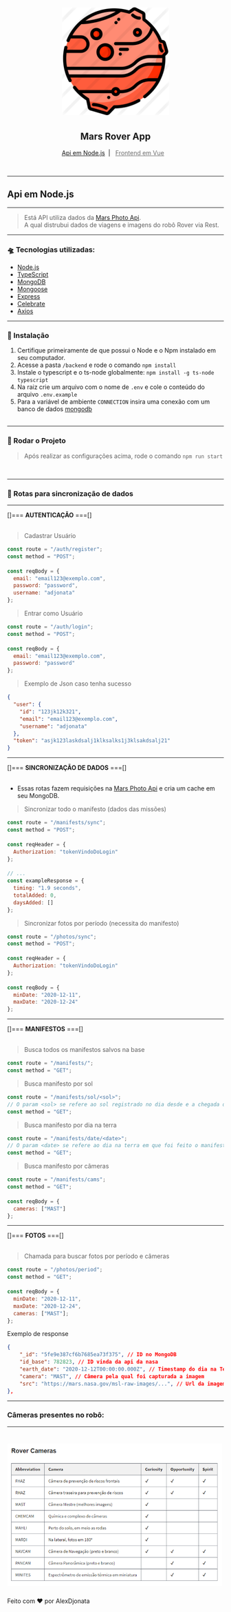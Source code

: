 <h1 align="center">
    <img alt="Anota Tudo" title="Anota Tudo!" src=".github/icon.png" width="250px" />
</h1>

<h2 align="center">
  Mars Rover App
</h2>

<p align="center">
  <a href="#api-em-node.js">Api em Node.js</a>&nbsp;&nbsp;|&nbsp;&nbsp;
  <a href="#frontend" style="color: #707070;">Frontend em Vue</a>&nbsp;&nbsp;&nbsp;
</p>

<br>

---

## Api em Node.js

---

> Está API utiliza dados da [Mars Photo Api](https://github.com/chrisccerami/mars-photo-api).<br> A qual distrubui dados de viagens e imagens do robô Rover via Rest.

---

### 🛸 Tecnologias utilizadas:

- [Node.js](https://nodejs.org/en/)
- [TypeScript](https://www.typescriptlang.org/)
- [MongoDB](https://www.mongodb.com/2)
- [Mongoose](https://mongoosejs.com/)
- [Express](https://expressjs.com/pt-br/)
- [Celebrate](https://www.npmjs.com/package/celebrate)
- [Axios](https://github.com/axios/axios)

---

### 🔧 Instalação

1. Certifique primeiramente de que possui o Node e o Npm instalado em seu computador.
2. Acesse a pasta `/backend` e rode o comando `npm install`
3. Instale o typescript e o ts-node globalmente: `npm install -g ts-node typescript`
4. Na raiz crie um arquivo com o nome de `.env` e cole o conteúdo do arquivo `.env.example`
5. Para a variável de ambiente `CONNECTION` insira uma conexão com um banco de dados [mongodb](https://www.mongodb.com/2)
   <br><br>

---

### 🔌 Rodar o Projeto

> Após realizar as configurações acima, rode o comando `npm run start`

<br>

---

### 🌌 Rotas para sincronização de dados

---

[]=== **AUTENTICAÇÃO** ===[]
<br>
<br>

> Cadastrar Usuário

```javascript
const route = "/auth/register";
const method = "POST";

const reqBody = {
  email: "email123@exemplo.com",
  password: "password",
  username: "adjonata"
};
```

> Entrar como Usuário

```javascript
const route = "/auth/login";
const method = "POST";

const reqBody = {
  email: "email123@exemplo.com",
  password: "password"
};
```

> Exemplo de Json caso tenha sucesso

```json
{
  "user": {
    "id": "123jk12k321",
    "email": "email123@exemplo.com",
    "username": "adjonata"
  },
  "token": "asjk123laskdsalj1klksalks1j3klsakdsalj21"
}
```

---

[]=== **SINCRONIZAÇÃO DE DADOS** ===[]
<br>
<br>

- Essas rotas fazem requisições na [Mars Photo Api](https://github.com/chrisccerami/mars-photo-api) e cria um cache em seu MongoDB.

> Sincronizar todo o manifesto (dados das missões)

```javascript
const route = "/manifests/sync";
const method = "POST";

const reqHeader = {
  Authorization: "tokenVindoDoLogin"
};

// ...
const exampleResponse = {
  timing: "1.9 seconds",
  totalAdded: 0,
  daysAdded: []
};
```

> Sincronizar fotos por período (necessita do manifesto)

```javascript
const route = "/photos/sync";
const method = "POST";

const reqHeader = {
  Authorization: "tokenVindoDoLogin"
};

const reqBody = {
  minDate: "2020-12-11",
  maxDate: "2020-12-24"
};
```

---

[]=== **MANIFESTOS** ===[]
<br>
<br>

> Busca todos os manifestos salvos na base

```javascript
const route = "/manifests/";
const method = "GET";
```

> Busca manifesto por sol

```javascript
const route = "/manifests/sol/<sol>";
// O param <sol> se refere ao sol registrado no dia desde e a chegada do robô em marte
const method = "GET";
```

> Busca manifesto por dia na terra

```javascript
const route = "/manifests/date/<date>";
// O param <date> se refere ao dia na terra em que foi feito o manifesto
const method = "GET";
```

> Busca manifesto por câmeras

```javascript
const route = "/manifests/cams";
const method = "GET";

const reqBody = {
  cameras: ["MAST"]
};
```

---

[]=== **FOTOS** ===[]
<br>
<br>

> Chamada para buscar fotos por período e câmeras

```javascript
const route = "/photos/period";
const method = "GET";

const reqBody = {
  minDate: "2020-12-11",
  maxDate: "2020-12-24",
  cameras: ["MAST"];
};
```
Exemplo de response
```json
{
    "_id": "5fe9e387cf6b7685ea73f375", // ID no MongoDB
    "id_base": 782823, // ID vinda da api da nasa
    "earth_date": "2020-12-12T00:00:00.000Z", // Timestamp do dia na Terra
    "camera": "MAST", // Câmera pela qual foi capturada a imagem
    "src": "https://mars.nasa.gov/msl-raw-images/...", // Url da imagem
},
```

---

### **Câmeras presentes no robô**:

---

<h1>
    <img alt="Anota Tudo" title="Anota Tudo!" src=".github/cameras.png" width="500px" />
</h1>

Feito com ♥ por AlexDjonata
